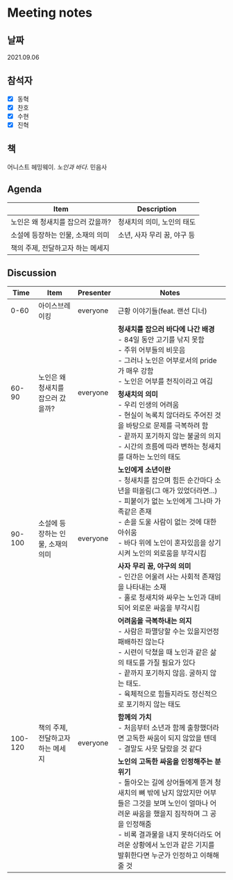 # Meeting notes

## 날짜

2021.09.06

## 참석자

- [x] 동혁
- [x] 찬호
- [x] 수현
- [x] 진혁

## 책

어니스트 헤밍웨이. <i>노인과 바다</i>. 민음사

## Agenda

| Item                              | Description                 |
| --------------------------------- | --------------------------- |
| 노인은 왜 청새치를 잡으러 갔을까? | 청새치의 의미, 노인의 태도  |
| 소설에 등장하는 인물, 소재의 의미 | 소년, 사자 무리 꿈, 야구 등 |
| 책의 주제, 전달하고자 하는 메세지 |

## Discussion

<table>
  <thead>
    <tr>
      <th>Time</th>
      <th>Item</th>
      <th>Presenter</th>
      <th>Notes</th>
    </tr>
  </thead>
  <tbody>
    <tr>
      <td>0-60</td>
      <td>아이스브레이킹</td>
      <td>everyone</td>
      <td>근황 이야기들(feat. 랜선 디너)</td>
    </tr>
    <tr>
      <td rowspan="2">60-90</td>
      <td rowspan="2">노인은 왜 청새치를 잡으러 갔을까?</td>
      <td rowspan="2">everyone</td>
      <td>
        <b>청새치를 잡으러 바다에 나간 배경</b><br>
        - 84일 동안 고기를 낚지 못함<br>
        - 주위 어부들의 비웃음<br>
        - 그러나 노인은 어부로서의 pride가 매우 강함<br>
        - 노인은 어부를 천직이라고 여김
      </td>
    </tr>
    <tr>
      <td>
        <b>청새치의 의미</b><br>
        - 우리 인생의 어려움<br>
        - 현실이 녹록치 않더라도 주어진 것을 바탕으로 문제를 극복하려 함<br>
        - 끝까지 포기하지 않는 불굴의 의지<br>
        - 시간의 흐름에 따라 변하는 청새치를 대하는 노인의 태도
      </td>
    </tr>
    <tr>
      <td rowspan="2">90-100</td>
      <td rowspan="2">소설에 등장하는 인물, 소재의 의미</td>
      <td rowspan="2">everyone</td>
      <td>
        <b>노인에게 소년이란</b><br>
        - 청새치를 잡으며 힘든 순간마다 소년을 떠올림(그 애가 있었더라면...)<br>
        - 피붙이가 없는 노인에게 그나마 가족같은 존재<br>
        - 손을 도울 사람이 없는 것에 대한 아쉬움<br>
        - 바다 위에 노인이 혼자있음을 상기시켜 노인의 외로움을 부각시킴
      </td>
    </tr>
    <tr>
      <td>
        <b>사자 무리 꿈, 야구의 의미</b><br>
        - 인간은 어울려 사는 사회적 존재임을 나타내는 소재<br>
        - 홀로 청새치와 싸우는 노인과 대비되어 외로운 싸움을 부각시킴<br>
      </td>
    </tr>
    <tr>
      <td rowspan="3">100-120</td>
      <td rowspan="3">책의 주제, 전달하고자 하는 메세지</td>
      <td rowspan="3">everyone</td>
      <td>
        <b>어려움을 극복하내는 의지</b><br>
        - 사람은 파멸당할 수는 있을지언정 패배하진 않는다<br>
        - 시련이 닥쳤을 때 노인과 같은 삶의 태도를 가질 필요가 있다<br>
        - 끝까지 포기하지 않음. 굴하지 않는 태도.<br>
        - 육체적으로 힘들지라도 정신적으로 포기하지 않는 태도
      </td>
    </tr>
    <tr>
      <td>
        <b>함께의 가치</b><br>
        - 처음부터 소년과 함께 출항했더라면 고독한 싸움이 되지 않았을 텐데<br>
        - 결말도 사뭇 달랐을 것 같다
      </td>
    </tr>
    <tr>
      <td>
        <b>노인의 고독한 싸움을 인정해주는 분위기</b><br>
        - 돌아오는 길에 상어들에게 뜯겨 청새치의 뼈 밖에 남지 않았지만 어부들은 그것을 보며 노인이 얼마나 어려운 싸움을 했을지 짐작하며 그 공을 인정해줌 <br>
        - 비록 결과물을 내지 못하더라도 어려운 상황에서 노인과 같은 기지를 발휘한다면 누군가 인정하고 이해해줄 것<br>
      </td>
    </tr>
  </tbody>
</table>
